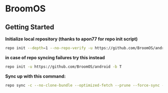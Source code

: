 BroomOS
===========

Getting Started
---------------
**Initialize local repository (thanks to apon77 for repo init script)**

```bash
repo init --depth=1 --no-repo-verify -u https://github.com/BroomOS/android -b T -g default,-mips,-darwin,-notdefault
```
**in case of repo syncing failures try this instead**

```bash
repo init -u https://github.com/BroomOS/android -b T
```

**Sync up with this command:**
```bash
repo sync -c --no-clone-bundle --optimized-fetch --prune --force-sync -j$(nproc --all)
